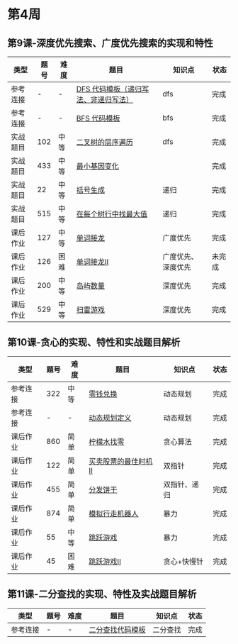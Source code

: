 # 第4周
## 第9课-深度优先搜索、广度优先搜索的实现和特性
|类型|题号|难度|题目|知识点|状态|
|---|---|---|---|---|---|
|参考连接|-|-|[DFS 代码模板（递归写法、非递归写法）](./dfs)|dfs|完成|
|参考连接|-|-|[BFS 代码模板](./bfs)|bfs|完成|
|实战题目|102|中等|[二叉树的层序遍历](./binaryTreeLevelOrderTraversal)|dfs|完成|
|实战题目|433|中等|[最小基因变化](./minMutation)||完成|
|实战题目|22|中等|[括号生成](../Week_02/generateParenthesis)|递归|完成|
|实战题目|515|中等|[在每个树行中找最大值](./largestValues)|递归|完成|
|课后作业|127|中等|[单词接龙](./ladderLength)|广度优先|完成|
|课后作业|126|困难|[单词接龙II](./findLadders)|广度优先、深度优先|未完成|
|课后作业|200|中等|[岛屿数量](../Week_02/numberOfIslands)|深度优先|完成|
|课后作业|529|中等|[扫雷游戏](./minesweeper)|深度优先|完成|
## 第10课-贪心的实现、特性和实战题目解析
|类型|题号|难度|题目|知识点|状态|
|---|---|---|---|---|---|
|参考连接|322|中等|[零钱兑换](./coinChange)|动态规划|完成|
|参考连接|-|-|[动态规划定义](./dynamicProgramming)|动态规划|完成|
|课后作业|860|简单|[柠檬水找零](./lemonadeChange)|贪心算法|完成|
|课后作业|122|简单|[买卖股票的最佳时机II](./stockII)|双指针|完成|
|课后作业|455|简单|[分发饼干](./assignCookies)|双指针、递归|完成|
|课后作业|874|简单|[模拟行走机器人](./robotSim)|暴力|完成|
|课后作业|55|中等|[跳跃游戏](./jumpGame)|暴力|完成|
|课后作业|45|困难|[跳跃游戏II](./jumpGameII)|贪心+快慢针|完成|
## 第11课-二分查找的实现、特性及实战题目解析
|类型|题号|难度|题目|知识点|状态|
|---|---|---|---|---|---|
|参考连接|-|-|[二分查找代码模板](./binarySearchTemplate)|二分查找|完成|
